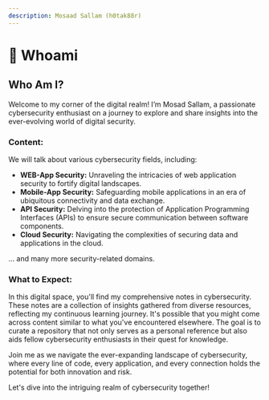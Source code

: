 ```yaml
---
description: Mosaad Sallam (h0tak88r)
---
```


# 🧑 Whoami

## Who Am I?

Welcome to my corner of the digital realm! I’m Mosad Sallam, a passionate cybersecurity enthusiast on a journey to explore and share insights into the ever-evolving world of digital security.

### Content:

We will talk about various cybersecurity fields, including:

* **WEB-App Security:** Unraveling the intricacies of web application security to fortify digital landscapes.
* **Mobile-App Security:** Safeguarding mobile applications in an era of ubiquitous connectivity and data exchange.
* **API Security:** Delving into the protection of Application Programming Interfaces (APIs) to ensure secure communication between software components.
* **Cloud Security:** Navigating the complexities of securing data and applications in the cloud.

... and many more security-related domains.

### What to Expect:

In this digital space, you'll find my comprehensive notes in cybersecurity. These notes are a collection of insights gathered from diverse resources, reflecting my continuous learning journey. It's possible that you might come across content similar to what you've encountered elsewhere. The goal is to curate a repository that not only serves as a personal reference but also aids fellow cybersecurity enthusiasts in their quest for knowledge.

Join me as we navigate the ever-expanding landscape of cybersecurity, where every line of code, every application, and every connection holds the potential for both innovation and risk.

Let's dive into the intriguing realm of cybersecurity together!

